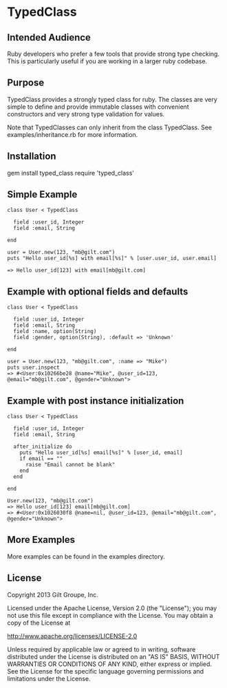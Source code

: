 # TypedClass

## Intended Audience

Ruby developers who prefer a few tools that provide strong type
checking. This is particularly useful if you are working in a larger
ruby codebase.

## Purpose

TypedClass provides a strongly typed class for ruby. The classes are
very simple to define and provide immutable classes with convenient
constructors and very strong type validation for values.

Note that TypedClasses can only inherit from the class TypedClass. See
examples/inheritance.rb for more information.

## Installation

  gem install typed_class
  require 'typed_class'

## Simple Example

    class User < TypedClass

      field :user_id, Integer
      field :email, String

    end

    user = User.new(123, "mb@gilt.com")
    puts "Hello user_id[%s] with email[%s]" % [user.user_id, user.email]

    => Hello user_id[123] with email[mb@gilt.com]

## Example with optional fields and defaults

    class User < TypedClass

      field :user_id, Integer
      field :email, String
      field :name, option(String)
      field :gender, option(String), :default => 'Unknown'

    end

    user = User.new(123, "mb@gilt.com", :name => "Mike")
    puts user.inspect
    => #<User:0x10266be28 @name="Mike", @user_id=123, @email="mb@gilt.com", @gender="Unknown">

## Example with post instance initialization

    class User < TypedClass

      field :user_id, Integer
      field :email, String

      after_initialize do
        puts "Hello user_id[%s] email[%s]" % [user_id, email]
        if email == ""
          raise "Email cannot be blank"
        end
      end

    end

    User.new(123, "mb@gilt.com")
    => Hello user_id[123] email[mb@gilt.com]
    => #<User:0x1026030f8 @name=nil, @user_id=123, @email="mb@gilt.com", @gender="Unknown">

## More Examples

More examples can be found in the examples directory.

## License

Copyright 2013 Gilt Groupe, Inc.

Licensed under the Apache License, Version 2.0 (the "License");
you may not use this file except in compliance with the License.
You may obtain a copy of the License at

   http://www.apache.org/licenses/LICENSE-2.0

Unless required by applicable law or agreed to in writing, software
distributed under the License is distributed on an "AS IS" BASIS,
WITHOUT WARRANTIES OR CONDITIONS OF ANY KIND, either express or implied.
See the License for the specific language governing permissions and
limitations under the License.
